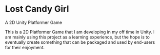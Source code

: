 # Lost Candy Girl
A 2D Unity Platformer Game

This is a 2D Platformer Game that I am developing in my off time in Unity.
I am mainly using this project as a learning experience, but the hope is to eventually
create something that can be packaged and used by end-users for their enjoyment.
